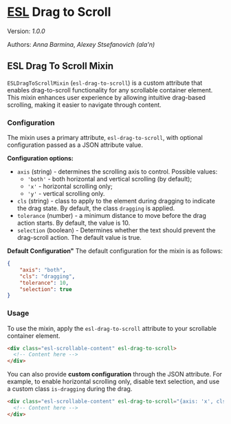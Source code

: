 # [ESL](../../../) Drag to Scroll

Version: *1.0.0*

Authors: *Anna Barmina*, *Alexey Stsefanovich (ala'n)*

<a name="intro"></a>

## ESL Drag To Scroll Mixin

`ESLDragToScrollMixin` (`esl-drag-to-scroll`) is a custom attribute that enables drag-to-scroll functionality for any scrollable container element.
This mixin enhances user experience by allowing intuitive drag-based scrolling, making it easier to navigate through content.

### Configuration
The mixin uses a primary attribute, `esl-drag-to-scroll`, with optional configuration passed as a JSON attribute value.

**Configuration options:**
- `axis` (string) - determines the scrolling axis to control. Possible values:
  - `'both'` - both horizontal and vertical scrolling (by default);
  - `'x'` - horizontal scrolling only;
  - `'y'` - vertical scrolling only.
- `cls` (string) - class to apply to the element during dragging to indicate the drag state.
  By default, the class `dragging` is applied.
- `tolerance` (number) - a minimum distance to move before the drag action starts.
  By default, the value is 10.
- `selection` (boolean) - Determines whether the text should prevent the drag-scroll action. The default value is true.

**Default Configuration"**
The default configuration for the mixin is as follows:
```json
{
    "axis": "both",
    "cls": "dragging",
    "tolerance": 10,
    "selection": true
}
```

### Usage

To use the mixin, apply the `esl-drag-to-scroll` attribute to your scrollable container element.
```html
<div class="esl-scrollable-content" esl-drag-to-scroll>
  <!-- Content here -->
</div>
```

You can also provide **custom configuration** through the JSON attribute.
For example, to enable horizontal scrolling only, disable text selection, and use a custom class `is-dragging` during the drag.
```html
<div class="esl-scrollable-content" esl-drag-to-scroll="{axis: 'x', cls: 'is-dragging', selection: false}">
  <!-- Content here -->
</div>
```

